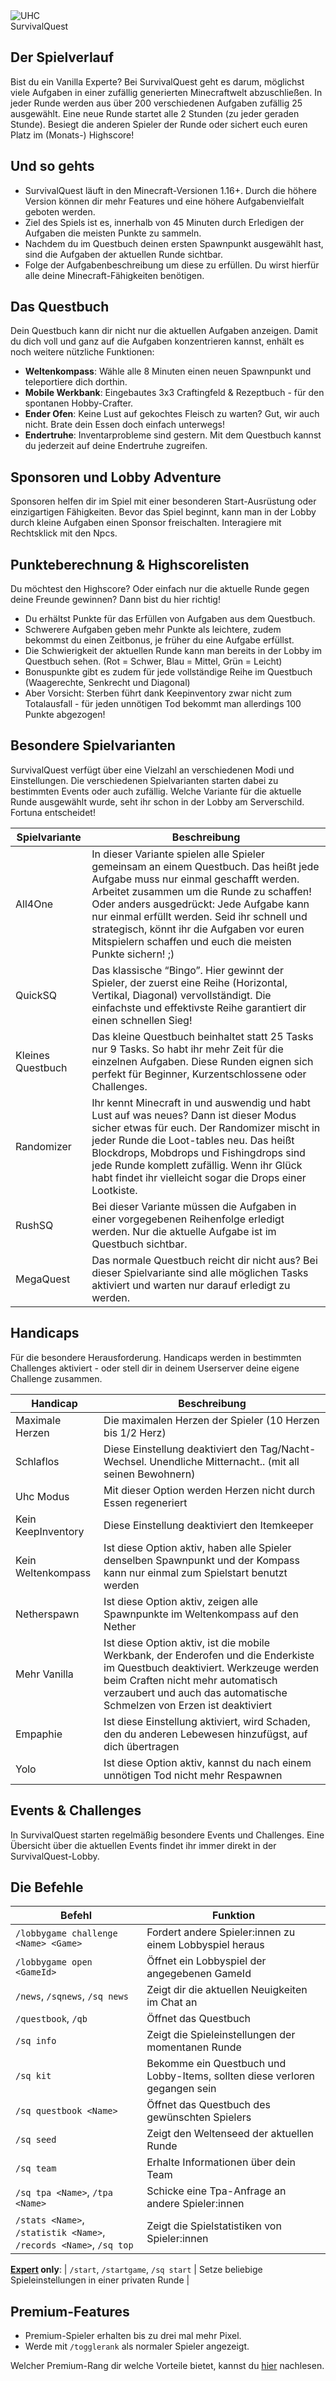 <div class="banner-wrapper">
    <img alt="UHC" src="../img/SurvivalQuest.png">
    <div class="banner-text">SurvivalQuest</div>
</div>


## Der Spielverlauf
Bist du ein Vanilla Experte? Bei SurvivalQuest geht es darum, möglichst viele Aufgaben in einer zufällig generierten Minecraftwelt abzuschließen. In jeder Runde werden aus über 200 verschiedenen Aufgaben zufällig 25 ausgewählt.
Eine neue Runde startet alle 2 Stunden (zu jeder geraden Stunde). 
Besiegt die anderen Spieler der Runde oder sichert euch euren Platz im (Monats-) Highscore!

## Und so gehts
- SurvivalQuest läuft in den Minecraft-Versionen 1.16+. Durch die höhere Version können dir mehr Features und eine höhere Aufgabenvielfalt geboten werden.
- Ziel des Spiels ist es, innerhalb von 45 Minuten durch Erledigen der Aufgaben die meisten Punkte zu sammeln.
- Nachdem du im Questbuch deinen ersten Spawnpunkt ausgewählt hast, sind die Aufgaben der aktuellen Runde sichtbar.
- Folge der Aufgabenbeschreibung um diese zu erfüllen. Du wirst hierfür alle deine Minecraft-Fähigkeiten benötigen.

## Das Questbuch
Dein Questbuch kann dir nicht nur die aktuellen Aufgaben anzeigen. Damit du dich voll und ganz auf die Aufgaben konzentrieren kannst, enhält es noch weitere nützliche Funktionen:

- **Weltenkompass**: Wähle alle 8 Minuten einen neuen Spawnpunkt und teleportiere dich dorthin.
- **Mobile Werkbank**: Eingebautes 3x3 Craftingfeld & Rezeptbuch - für den spontanen Hobby-Crafter.
- **Ender Ofen**: Keine Lust auf gekochtes Fleisch zu warten? Gut, wir auch nicht. Brate dein Essen doch einfach unterwegs!
- **Endertruhe**: Inventarprobleme sind gestern. Mit dem Questbuch kannst du jederzeit auf deine Endertruhe zugreifen.

## Sponsoren und Lobby Adventure
Sponsoren helfen dir im Spiel mit einer besonderen Start-Ausrüstung oder einzigartigen Fähigkeiten. 
Bevor das Spiel beginnt, kann man in der Lobby durch kleine Aufgaben einen Sponsor freischalten. Interagiere mit Rechtsklick mit den Npcs.

## Punkteberechnung & Highscorelisten
Du möchtest den Highscore? Oder einfach nur die aktuelle Runde gegen deine Freunde gewinnen? Dann bist du hier richtig!

- Du erhältst Punkte für das Erfüllen von Aufgaben aus dem Questbuch.
- Schwerere Aufgaben geben mehr Punkte als leichtere, zudem bekommst du einen Zeitbonus, je früher du eine Aufgabe erfüllst.
- Die Schwierigkeit der aktuellen Runde kann man bereits in der Lobby im Questbuch sehen. (Rot = Schwer, Blau = Mittel, Grün = Leicht)
- Bonuspunkte gibt es zudem für jede vollständige Reihe im Questbuch (Waagerechte, Senkrecht und Diagonal)
- Aber Vorsicht: Sterben führt dank Keepinventory zwar nicht zum Totalausfall - für jeden unnötigen Tod bekommt man allerdings 100 Punkte abgezogen!

## Besondere Spielvarianten
SurvivalQuest verfügt über eine Vielzahl an verschiedenen Modi und Einstellungen. Die verschiedenen Spielvarianten starten dabei zu bestimmten Events oder auch zufällig. Welche Variante für die aktuelle Runde ausgewählt wurde, seht ihr schon in der Lobby am Serverschild. Fortuna entscheidet!

| Spielvariante | Beschreibung |
| -------- | ------------ |
| All4One           | In dieser Variante spielen alle Spieler gemeinsam an einem Questbuch. Das heißt jede Aufgabe muss nur einmal geschafft werden. Arbeitet zusammen um die Runde zu schaffen! Oder anders ausgedrückt: Jede Aufgabe kann nur einmal erfüllt werden. Seid ihr schnell und strategisch, könnt ihr die Aufgaben vor euren Mitspielern schaffen und euch die meisten Punkte sichern! ;) |
| QuickSQ           | Das klassische “Bingo”. Hier gewinnt der Spieler, der zuerst eine Reihe (Horizontal, Vertikal, Diagonal) vervollständigt. Die einfachste und effektivste Reihe garantiert dir einen schnellen Sieg! |
| Kleines Questbuch | Das kleine Questbuch beinhaltet statt 25 Tasks nur 9 Tasks. So habt ihr mehr Zeit für die einzelnen Aufgaben. Diese Runden eignen sich perfekt für Beginner, Kurzentschlossene oder Challenges. |
| Randomizer        | Ihr kennt Minecraft in und auswendig und habt Lust auf was neues? Dann ist dieser Modus sicher etwas für euch. Der Randomizer mischt in jeder Runde die Loot-tables neu. Das heißt Blockdrops, Mobdrops und Fishingdrops sind jede Runde komplett zufällig. Wenn ihr Glück habt findet ihr vielleicht sogar die Drops einer Lootkiste. |
| RushSQ            | Bei dieser Variante müssen die Aufgaben in einer vorgegebenen Reihenfolge erledigt werden. Nur die aktuelle Aufgabe ist im Questbuch sichtbar. |
| MegaQuest         | Das normale Questbuch reicht dir nicht aus? Bei dieser Spielvariante sind alle möglichen Tasks aktiviert und warten nur darauf erledigt zu werden. |

## Handicaps
Für die besondere Herausforderung. Handicaps werden in bestimmten Challenges aktiviert - oder stell dir in deinem Userserver deine eigene Challenge zusammen.

| Handicap | Beschreibung |
| -------- | ------------ |
| Maximale Herzen    | Die maximalen Herzen der Spieler (10 Herzen bis 1/2 Herz) |
| Schlaflos          | Diese Einstellung deaktiviert den Tag/Nacht-Wechsel. Unendliche Mitternacht.. (mit all seinen Bewohnern) |
| Uhc Modus          | Mit dieser Option werden Herzen nicht durch Essen regeneriert |
| Kein KeepInventory | Diese Einstellung deaktiviert den Itemkeeper |
| Kein Weltenkompass | Ist diese Option aktiv, haben alle Spieler denselben Spawnpunkt und der Kompass kann nur einmal zum Spielstart benutzt werden |
| Netherspawn        | Ist diese Option aktiv, zeigen alle Spawnpunkte im Weltenkompass auf den Nether |
| Mehr Vanilla       | Ist diese Option aktiv, ist die mobile Werkbank, der Enderofen und die Enderkiste im Questbuch deaktiviert. Werkzeuge werden beim Craften nicht mehr automatisch verzaubert und auch das automatische Schmelzen von Erzen ist deaktiviert |
| Empaphie           | Ist diese Einstellung aktiviert, wird Schaden, den du anderen Lebewesen hinzufügst, auf dich übertragen |
| Yolo               | Ist diese Option aktiv, kannst du nach einem unnötigen Tod nicht mehr Respawnen |

## Events & Challenges
In SurvivalQuest starten regelmäßig besondere Events und Challenges. Eine Übersicht über die aktuellen Events findet ihr immer direkt in der SurvivalQuest-Lobby.

## Die Befehle

| Befehl | Funktion |
| ------ | -------- |
| `/lobbygame challenge <Name> <Game>` | Fordert andere Spieler:innen zu einem Lobbyspiel heraus |
| `/lobbygame open <GameId>`      | Öffnet ein Lobbyspiel der angegebenen GameId |
| `/news`, `/sqnews`, `/sq news`  | Zeigt dir die aktuellen Neuigkeiten im Chat an |
| `/questbook`,	`/qb`             | Öffnet das Questbuch |
| `/sq info` | Zeigt die Spieleinstellungen der momentanen Runde |
| `/sq kit` | Bekomme ein Questbuch und Lobby-Items, sollten diese verloren gegangen sein |
| `/sq questbook <Name>` | Öffnet das Questbuch des gewünschten Spielers |
| `/sq seed` | Zeigt den Weltenseed der aktuellen Runde |
| `/sq team` | Erhalte Informationen über dein Team |
| `/sq tpa <Name>`, `/tpa <Name>` | Schicke eine Tpa-Anfrage an andere Spieler:innen |
| `/stats <Name>`, `/statistik <Name>`, `/records <Name>`, `/sq top` | Zeigt die Spielstatistiken von Spieler:innen |
**[<span class='expert'>Expert</span>](/ranks/premium/) only**:
| `/start`, `/startgame`, `/sq start` | Setze beliebige Spieleinstellungen in einer privaten Runde |

## Premium-Features
- Premium-Spieler erhalten bis zu drei mal mehr Pixel.
- Werde mit `/togglerank` als normaler Spieler angezeigt.

Welcher Premium-Rang dir welche Vorteile bietet, kannst du [hier](/ranks/premium/) nachlesen.
